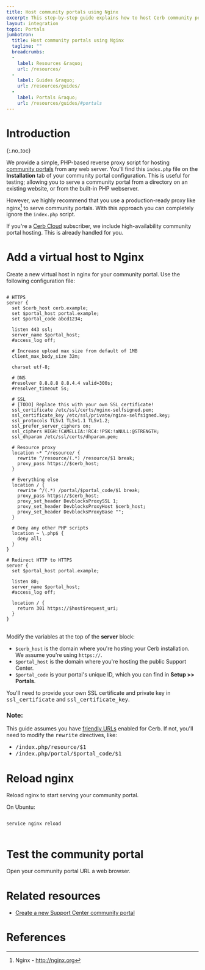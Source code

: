 ```yaml
---
title: Host community portals using Nginx
excerpt: This step-by-step guide explains how to host Cerb community portals using nginx.
layout: integration
topic: Portals
jumbotron:
  title: Host community portals using Nginx
  tagline: ""
  breadcrumbs:
  -
    label: Resources &raquo;
    url: /resources/
  -
    label: Guides &raquo;
    url: /resources/guides/
  -
    label: Portals &raquo;
    url: /resources/guides/#portals
---
```


# Introduction
{:.no_toc}

We provide a simple, PHP-based reverse proxy script for hosting [community portals](/docs/portals/) from any web server.  You'll find this `index.php` file on the **Installation** tab of your community portal configuration.  This is useful for testing; allowing you to serve a community portal from a directory on an existing website, or from the built-in PHP webserver.

However, we highly recommend that you use a production-ready proxy like nginx[^nginx] to serve community portals.  With this approach you can completely ignore the `index.php` script.

<div class="cerb-box note">
<p>If you're a <a href="/cloud/">Cerb Cloud</a> subscriber, we include high-availability community portal hosting. This is already handled for you.</p>
</div>

# Add a virtual host to Nginx

Create a new virtual host in nginx for your community portal. Use the following configuration file:

<pre>
<code class="language-nginx">
# HTTPS
server {
  set $cerb_host cerb.example;
  set $portal_host portal.example;
  set $portal_code abcd1234;

  listen 443 ssl;
  server_name $portal_host;
  #access_log off;

  # Increase upload max size from default of 1MB
  client_max_body_size 32m;

  charset utf-8;

  # DNS
  #resolver 8.8.8.8 8.8.4.4 valid=300s;
  #resolver_timeout 5s;

  # SSL
  # [TODO] Replace this with your own SSL certificate!
  ssl_certificate /etc/ssl/certs/nginx-selfsigned.pem;
  ssl_certificate_key /etc/ssl/private/nginx-selfsigned.key;
  ssl_protocols TLSv1 TLSv1.1 TLSv1.2;
  ssl_prefer_server_ciphers on;
  ssl_ciphers HIGH:!CAMELLIA:!RC4:!PSK:!aNULL:@STRENGTH;
  ssl_dhparam /etc/ssl/certs/dhparam.pem;

  # Resource proxy
  location ~* ^/resource/ {
    rewrite ^/resource/(.*) /resource/$1 break;
    proxy_pass https://$cerb_host;
  }

  # Everything else
  location / {
    rewrite ^/(.*) /portal/$portal_code/$1 break;
    proxy_pass https://$cerb_host;
    proxy_set_header DevblocksProxySSL 1;
    proxy_set_header DevblocksProxyHost $cerb_host;
    proxy_set_header DevblocksProxyBase "";
  }

  # Deny any other PHP scripts
  location ~ \.php$ {
    deny all;
  }
}

# Redirect HTTP to HTTPS
server {
  set $portal_host portal.example;

  listen 80;
  server_name $portal_host;
  #access_log off;

  location / {
    return 301 https://$host$request_uri;
  }
}
</code>
</pre>

Modify the variables at the top of the **server** block:

* `$cerb_host` is the domain where you're hosting your Cerb installation.  We assume you're using `https://`.
* `$portal_host` is the domain where you're hosting the public Support Center.
* `$portal_code` is your portal's unique ID, which you can find in **Setup >> Portals**.

<div class="cerb-box note">
<p>You'll need to provide your own SSL certificate and private key in <tt>ssl_certificate</tt> and <tt>ssl_certificate_key</tt>.</p>
</div>

<div class="cerb-box note">
<h3>Note:</h3>
This guide assumes you have <a href="/docs/friendly-urls/">friendly URLs</a> enabled for Cerb.  If not, you'll need to modify the <tt>rewrite</tt> directives, like: 
<ul>
	<li><tt>/index.php/resource/$1</tt></li>
	<li><tt>/index.php/portal/$portal_code/$1</tt></li>
</ul>
</div>

# Reload nginx

Reload nginx to start serving your community portal.

On Ubuntu:

<pre>
<code class="language-bash">
service nginx reload
</code>
</pre>

# Test the community portal

Open your community portal URL a web browser.

# Related resources

* [Create a new Support Center community portal](/guides/portals/support-center/)

# References

[^nginx]: Nginx - <http://nginx.org>

